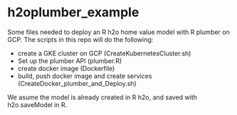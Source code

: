 # h2oplumber_example

Some files needed to deploy an R h2o home value model with R plumber on GCP. The scripts in this repo will do the following:
* create a GKE cluster on GCP (CreateKubernetesCluster.sh)
* Set up the plumber API (plumber.R)
* create docker image (Dockerfile)
* build, push docker image and create services (CreateDocker_plumber_and_Deploy.sh)

We asume the model is already created in R h2o, and saved with h2o.saveModel in R.